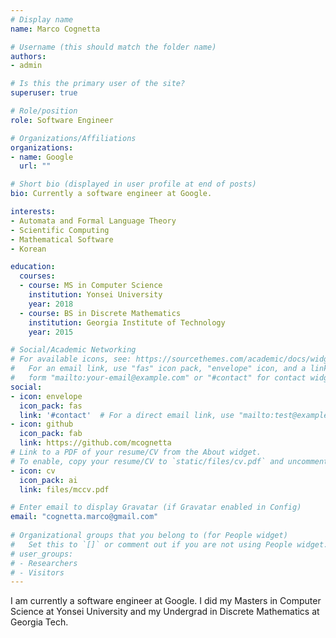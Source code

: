 ```yaml
---
# Display name
name: Marco Cognetta

# Username (this should match the folder name)
authors:
- admin

# Is this the primary user of the site?
superuser: true

# Role/position
role: Software Engineer

# Organizations/Affiliations
organizations:
- name: Google
  url: ""

# Short bio (displayed in user profile at end of posts)
bio: Currently a software engineer at Google. 

interests:
- Automata and Formal Language Theory
- Scientific Computing
- Mathematical Software
- Korean

education:
  courses:
  - course: MS in Computer Science
    institution: Yonsei University
    year: 2018
  - course: BS in Discrete Mathematics
    institution: Georgia Institute of Technology
    year: 2015

# Social/Academic Networking
# For available icons, see: https://sourcethemes.com/academic/docs/widgets/#icons
#   For an email link, use "fas" icon pack, "envelope" icon, and a link in the
#   form "mailto:your-email@example.com" or "#contact" for contact widget.
social:
- icon: envelope
  icon_pack: fas
  link: '#contact'  # For a direct email link, use "mailto:test@example.org".
- icon: github
  icon_pack: fab
  link: https://github.com/mcognetta
# Link to a PDF of your resume/CV from the About widget.
# To enable, copy your resume/CV to `static/files/cv.pdf` and uncomment the lines below.  
- icon: cv
  icon_pack: ai
  link: files/mccv.pdf

# Enter email to display Gravatar (if Gravatar enabled in Config)
email: "cognetta.marco@gmail.com"
  
# Organizational groups that you belong to (for People widget)
#   Set this to `[]` or comment out if you are not using People widget.  
# user_groups:
# - Researchers
# - Visitors
---
```


I am currently a software engineer at Google. I did my Masters in Computer Science at Yonsei University and my Undergrad in Discrete Mathematics at Georgia Tech.
